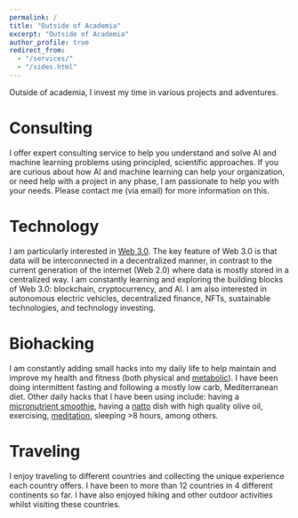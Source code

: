 ```yaml
---
permalink: /
title: "Outside of Academia"
excerpt: "Outside of Academia"
author_profile: true
redirect_from: 
  - "/services/"
  - "/sides.html"
---
```


Outside of academia, I invest my time in various projects and adventures.

Consulting
======
I offer expert consulting service to help you understand and solve AI and machine learning problems using principled, scientific approaches. If you are curious about how AI and machine learning can help your organization, or need help with a project in any phase, I am passionate to help you with your needs. Please contact me (via email) for more information on this.


Technology 
======

I am particularly interested in [Web 3.0](https://www.web3.university/). The key feature of Web 3.0 is that data will be interconnected in a decentralized manner, in contrast to the current generation of the internet (Web 2.0) where data is mostly stored in a centralized way. I am constantly learning and exploring the building blocks of Web 3.0: blockchain, cryptocurrency, and AI. I am also interested in autonomous electric vehicles, decentralized finance, NFTs, sustainable technologies, and technology investing.


Biohacking 
======

I am constantly adding small hacks into my daily life to help maintain and improve my health and fitness (both physical and [metabolic](https://www.levelshealth.com/blog/the-ultimate-guide-to-metabolic-fitness)). I have been doing intermittent fasting and following a mostly low carb, Mediterranean diet. Other daily hacks that I have been using include: having a [micronutrient smoothie](https://fastlifehacks.com/dr-rhonda-patrick-diet-and-exercise/#Micronutrient_Rich_Smoothies), having a [natto](https://www.nyrture.com/why-natto) dish with high quality olive oil, exercising, [meditation](https://www.headspace.com/meditation), sleeping >8 hours, among others.


Traveling 
======

I enjoy traveling to different countries and collecting the unique experience each country offers. I have been to more than 12 countries in 4 different continents so far. I have also enjoyed hiking and other outdoor activities whilst visiting these countries. 




